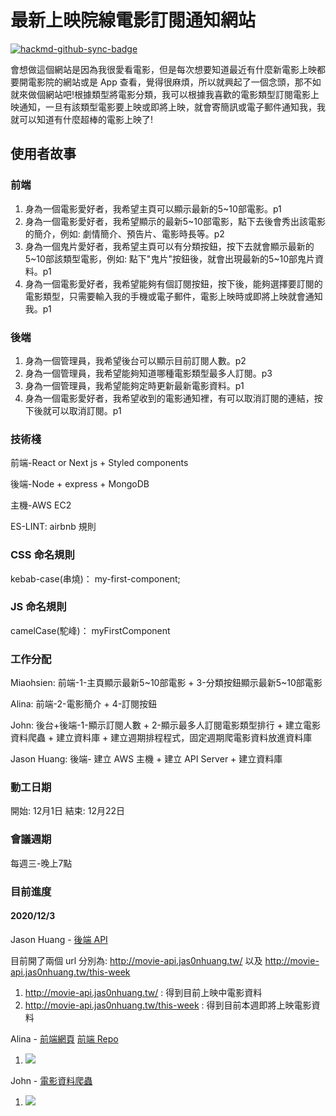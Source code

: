 # 最新上映院線電影訂閱通知網站

[![hackmd-github-sync-badge](https://hackmd.io/utQQsBerRj-ss5TVq3jWaA/badge)](https://hackmd.io/utQQsBerRj-ss5TVq3jWaA)

會想做這個網站是因為我很愛看電影，但是每次想要知道最近有什麼新電影上映都要開電影院的網站或是 App 查看，覺得很麻煩，所以就興起了一個念頭，那不如就來做個網站吧!根據類型將電影分類，我可以根據我喜歡的電影類型訂閱電影上映通知，一旦有該類型電影要上映或即將上映，就會寄簡訊或電子郵件通知我，我就可以知道有什麼超棒的電影上映了!
## 使用者故事
### 前端
1. 身為一個電影愛好者，我希望主頁可以顯示最新的5~10部電影。p1
2. 身為一個電影愛好者，我希望顯示的最新5~10部電影，點下去後會秀出該電影的簡介，例如: 劇情簡介、預告片、電影時長等。p2
3. 身為一個鬼片愛好者，我希望主頁可以有分類按鈕，按下去就會顯示最新的5\~10部該類型電影，例如: 點下"鬼片"按鈕後，就會出現最新的5~10部鬼片資料。p1
4. 身為一個電影愛好者，我希望能夠有個訂閱按鈕，按下後，能夠選擇要訂閱的電影類型，只需要輸入我的手機或電子郵件，電影上映時或即將上映就會通知我。p1


### 後端
1. 身為一個管理員，我希望後台可以顯示目前訂閱人數。p2
2. 身為一個管理員，我希望能夠知道哪種電影類型最多人訂閱。p3
3. 身為一個管理員，我希望能夠定時更新最新電影資料。p1
4. 身為一個電影愛好者，我希望收到的電影通知裡，有可以取消訂閱的連結，按下後就可以取消訂閱。p1


### 技術棧
  前端-React or Next js + Styled components
  
  後端-Node + express + MongoDB
  
  主機-AWS EC2
  
  ES-LINT: airbnb 規則
  
  
  
### CSS 命名規則
kebab-case(串燒)： my-first-component; 

### JS 命名規則
camelCase(駝峰)： myFirstComponent

### 工作分配

Miaohsien: 前端-1-主頁顯示最新5\~10部電影 + 3-分類按鈕顯示最新5~10部電影

Alina: 前端-2-電影簡介 + 4-訂閱按鈕

John: 後台+後端-1-顯示訂閱人數 + 2-顯示最多人訂閱電影類型排行 + 建立電影資料爬蟲 + 建立資料庫 + 建立週期排程程式，固定週期爬電影資料放進資料庫

Jason Huang: 後端- 建立 AWS 主機 + 建立 API Server + 建立資料庫

### 動工日期
開始: 12月1日
結束: 12月22日

### 會議週期
每週三-晚上7點

### 目前進度

#### 2020/12/3

Jason Huang - [後端 API](https://github.com/JAS0NHUANG/final-project-backend)

目前開了兩個 url 分別為: http://movie-api.jas0nhuang.tw/ 以及 http://movie-api.jas0nhuang.tw/this-week
1. http://movie-api.jas0nhuang.tw/ : 得到目前上映中電影資料
2. http://movie-api.jas0nhuang.tw/this-week : 得到目前本週即將上映電影資料

Alina - [前端網頁](https://teiekinei.github.io/final-project-frontend/index.html) [前端 Repo](https://github.com/Teiekinei/final-project-frontend)
1. ![](https://i.imgur.com/xGnAKoa.png)


John - [電影資料爬蟲](https://github.com/CHANG-CHING-CHUNG/JS_Movie-crawler)
1. ![](https://i.imgur.com/7IptFRK.png)




